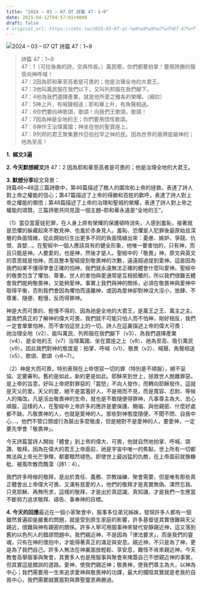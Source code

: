 ```yaml
---
title: "2024 – 03 – 07 QT 詩篇 47：1~9"
date: 2025-04-12T04:57:01+0800
draft: false
# original_url: https://cmtc.tw/2024-03-07-qt-%e8%a9%a9%e7%af%87-47%ef%bc%9a19
---
```


![2024 – 03 – 07 QT 詩篇 47：1\~9](/images/qt.jpg  "2024 – 03 – 07 QT 詩篇 47：1\~9")

> 詩篇 47：1\~9  
> 47：1（可拉後裔的詩，交與伶長。）萬民哪，你們都要拍掌！要用誇勝的聲音向神呼喊！  
> 47：2因為耶和華至高者是可畏的；他是治理全地的大君王。  
> 47：3他叫萬民服在我們以下，又叫列邦服在我們腳下。  
> 47：4他為我們選擇產業，就是他所愛之雅各的榮耀。（細拉）  
> 47：5神上升，有喊聲相送；耶和華上升，有角聲相送。  
> 47：6你們要向神歌頌，歌頌！向我們王歌頌，歌頌！  
> 47：7因為神是全地的王；你們要用悟性歌頌。  
> 47：8神作王治理萬國；神坐在他的聖寶座上。  
> 47：9列邦的君王聚集要作亞伯拉罕之神的民。因為世界的盾牌是屬神的；他為至高！

**1.  經文3遍**

**2. 今天默想經文**詩 47：2 因為耶和華至高者是可畏的；他是治理全地的大君王。

**3. 默想分享**經文背景：  
詩篇46\~48這三篇詩歌中，第46篇描述了敵人的圍攻和上帝的拯救，表達了詩人對上帝之權能的信心；第47篇描述了上帝的得勝和百姓的歡呼，表達了詩人對上帝之權能的領悟；第48篇描述了上帝的治理和聖城的榮耀，表達了詩人對上帝之權能的頌贊。三篇詩歌共同見證一個主題–耶和華永遠是“全地的王”。

（1）當亞當夏娃犯罪，在人身上原有榮耀的保護頓時消失，人感到羞恥，接著就是恐懼的躲藏起來不敢見神、也羞於赤身見人。羞恥、恐懼是人犯罪後最原始且深層的負面情緒，從此開始衍生出更多不同的負面情緒出來：憂慮、嫉妒、爭競、仇恨、貪婪…。在聖經中一個人應該具有的健全形象，他唯一要害怕的，只有神，而且只能是神。人要愛的，也是神，然後才是人。聖經中的「敬畏」神，原文與英文的意思就是怕神，而且整本聖經提到敬畏神的次數，遠遠超過提到愛神。這是因為我們如果不懂得學會正確的怕神，我們就永遠無法正確的體會什麼叫愛神。聖經中的敬畏包含了懼怕、尊重。世人的害怕與愛通常是互相抵觸的，所以我們很難去體會我們能夠敬畏神，又能夠愛神。事實上我們與神的關係，必須在敬畏神與愛神中取得平衡，否則我們會因為懼怕而遠離神，或因為愛神卻對神沒大沒小，放肆、不尊重、隨便、輕慢，反而得罪神。

神是大而可畏的、輕慢不得的、因為祂是全地的大君王，是萬王之王、萬主之主。當我們真正的了解神的偉大可畏，我們就不可能只怕人而不怕神，剛好相反，我們一定會單單怕神，而不害怕這世上的一切。詩人在這裏描述上帝的偉大可畏：  
祂治理全地（v2）、能叫萬民、列邦服在我們腳下（v3）、為我們選擇產業（v4）、是全地的王（v7）治理萬國、坐在寶座之上（v8）、祂為至高、吸引萬民（v9）。因此我們對神的態度是：拍掌、呼喊（v1）、敬畏（v2）、喊聲、角聲相送（v5）、歌頌、歌頌（v6\~7）。

（2）神是大而可畏，特別表現在上帝恨惡一切的罪（特別是不順服），絕不妥協、定要審判。舊約是如此，新約更是如此。耶穌來到世上，拯救世人脫離罪惡，是上帝的旨意，好叫上帝把對罪惡的「震怒」不向人發作，而轉向耶穌發作，這就是天父的愛。天父的愛，絕不是當濫好人，不是視而不見，而是寬容、忍耐、等候人的悔改。凡是活出敬畏神的生命，就也是不敢隨便得罪神，凡事尊主為大、忠心順服，這樣的人，在聖經中上帝許多的應許是要保護、賜福、與他親密、什麼好處都不缺。凡敬畏神的人，也就是愛神的人。那些對神態度隨便、不聞不問、自我中心…，他們不管口頭或行為裝出多麼敬虔，但是絕對不是愛神的人，要愛神，一定要先學會「敬畏神」。

今天詩篇當詩人開始「體會」到上帝的偉大、可畏，他就自然地拍掌、呼喊、頌讚、敬拜。因為在偉大的君王上帝面前，祂是宇宙中唯一的焦點，世上所有一切都無法與上帝光芒爭輝，都要黯然褪色。即使世上最凶猛的仇敵，在上帝面前就像糠秕、被風吹散而飄蕩（詩1：4）。

我們許多時候的敬拜，是出於責任、義務、宗教操練、聚會需要，但是唯有那些真正體會出上帝偉大可畏、又滿有慈愛的人，他們的敬拜才是真實無偽、渾然忘我、只見耶穌、再無所求，這樣的敬拜，才是出於真認識、真知識，才是我們一生應當不斷努力追求敬拜、禱告、事奉神的目標。

**4. 今天的回應**最近在一個小家聚會中，服事多位弟兄姊妹，發現許多人都有一個雖然普遍卻是嚴重的問題，就是受到原生家庭的影響，許多基督徒其實很難與天父親近，很難與神有親密的關係。許多人寧可用服事神來替代安靜親近神，這又落到舊約以色列人的錯謬問題中。我們親近神，不是因為「律法要求」，而是我們的靈魂，只有在神的懷抱中，才能得著真正的滿足與安息。親近神，不只是為了神，更是為了我們自己。許多人無法在神裏面放輕鬆、享安息，難怪不肯來親近神。今天教會高舉服事與聚會，其實多人也是用服事與聚會來掩蓋自己不想親近神的事實，但其實這是錯誤的道路。愛神，使我們親近神；敬畏神，使我們尊主為大，以神為中心；我們需要用一生來追求愛神與敬畏神的功課，最大的攔阻其實就是老我的自我中心，我們需要誠實面對與靠聖靈恩典勝過。